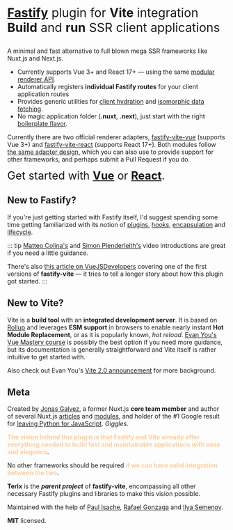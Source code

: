 
<style>
.headline {
  font-size: 2em;
}
</style>

<p class="headline">
<a href=""><b>Fastify</b></a> plugin for <b>Vite</b> integration<br>
<b>Build</b> and <b>run</b> SSR client applications</p>

A minimal and fast alternative to full blown mega SSR frameworks like Nuxt.js and Next.js.

- Currently supports Vue 3+ and React 17+ — using the same [modular renderer API](/internals/renderer-api.html).
- Automatically registers <b>individual Fastify routes</b> for your client application routes
- Provides generic utilities for [client hydration](/internals/client-hydration) and [isomorphic data fetching](/guide/isomorphic-data).
- No magic application folder (<b>.nuxt</b>, <b>.next</b>), just start with the right [boilerplate flavor](...).

Currently there are two official renderer adapters, [fastify-vite-vue](...) (supports Vue 3+) and [fastify-vite-react](...) (supports React 17+). Both modules follow [the same adapter design](./renderers), which you can also use to provide support for other frameworks, and perhaps submit a Pull Request if you do.

<span style="font-size: 1.8em">Get started with
<b>[Vue](/guide/vue)</b> or <b>[React](/guide/react)</b>.</span>

## New to Fastify?

If you're just getting started with Fastify itself, I'd suggest spending some time getting familiarized with its notion of
[plugins](https://www.fastify.io/docs/latest/Plugins-Guide),
[hooks](https://www.fastify.io/docs/latest/Hooks),
[encapsulation](https://www.fastify.io/docs/latest/Encapsulation) and
[lifecycle](https://www.fastify.io/docs/latest/Lifecycle/).

::: tip
[Matteo Colina's](https://www.youtube.com/watch?v=FQu8FnTzOR0) and [Simon Plenderleith's](https://simonplend.com/learning-fastify/) video introductions are great if you need a little guidance. 

There's also [this article on VueJSDevelopers]() covering one of the first versions of <b>fastify-vite</b> — it tries to tell a longer story about how this plugin got started.
:::

## New to Vite?

Vite is a <b>build tool</b> with an <b>integrated development server</b>. It is based on [Rollup](https://rollupjs.org/) and leverages <b>ESM support</b> in browsers to enable nearly instant <b>Hot Module Replacement</b>, or as it is popularly known, _hot reload_. [Evan You's Vue Mastery course][evan-course] is possibly the best option if you need more guidance, but its documentation is generally straightforward and Vite itself is rather intuitive to get started with.

Also check out Evan You's [Vite 2.0 announcement][vite-2-announcement] for more background.

[evan-course]: https://www.vuemastery.com/courses/lightning-fast-builds-with-vite/intro-to-vite/
[vite-2-announcement]: https://dev.to/yyx990803/announcing-vite-2-0-2f0a

## Meta

Created by [Jonas Galvez](h), a former Nuxt.js <b>core team member</b> and author of several Nuxt.js [articles](https://www.google.com/search?q=jonas+galvez+nuxt) and [modules](https://github.com/galvez?tab=repositories&q=nuxt), and holder of the #1 Google result for [leaving Python for JavaScript](https://www.google.com/search?q=leaving+python+for+javascript). _Giggles_.

<span style="color: #ffcc99; font-weight: bold;">The <b>vision</b> behind this plugin is that <b>Fastify</b> and <b>Vite</b> already offer everything needed to build fast and maintainable applications with ease and elegance</span>. 

No other frameworks should be required <span style="color: #ffcc99; font-weight: bold;">if we can have solid integration between the two</span>. 

<b>Terix</b> is the <b>_parent project_</b> of <b>fastify-vite</b>, encompassing all other necessary Fastify plugins and libraries to make this vision possible.

Maintained with the help of [Paul Isache](https://twitter.com/paul_isache), [Rafael Gonzaga](https://twitter.com/_rafaelgss) and [Ilya Semenov](https://github.com/IlyaSemenov).

<b>MIT</b> licensed.
